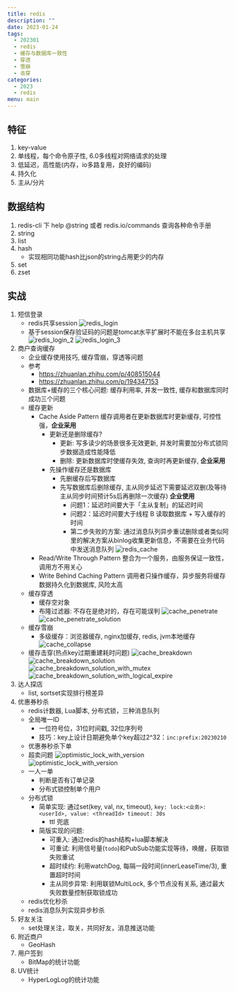 ```yaml
---
title: redis
description: ""
date: 2023-01-24
tags:
  - 202301
  - redis
  - 缓存与数据库一致性
  - 穿透
  - 雪崩
  - 击穿
categories:
  - 2023
  - redis
menu: main
---
```



## 特征

1. key-value
2. 单线程，每个命令原子性, 6.0多线程对网络请求的处理
3. 低延迟，高性能(内存，io多路复用，良好的编码)
4. 持久化
5. 主从/分片

<!--more-->

## 数据结构

1. redis-cli 下 help @string 或者 redis.io/commands 查询各种命令手册
2. string
3. list
4. hash
   - 实现相同功能hash比json的string占用更少的内存
5. set
6. zset

## 实战

1. 短信登录
   - redis共享session
   ![redis_login](/imgs/redis_login.png)
   - 基于session保存验证码的问题是tomcat水平扩展时不能在多台主机共享
   ![redis_login_2](/imgs/redis_login_2.png)
   ![redis_login_3](/imgs/redis_login_3.png)
2. 商户查询缓存
   - 企业缓存使用技巧, 缓存雪崩，穿透等问题
   - 参考
     - <https://zhuanlan.zhihu.com/p/408515044>
     - <https://zhuanlan.zhihu.com/p/194347153>
   - 数据库+缓存的三个核心问题: 缓存利用率, 并发一致性, 缓存和数据库同时成功三个问题
   - 缓存更新
     - Cache Aside Pattern 缓存调用者在更新数据库时更新缓存, 可控性强，**企业采用**
       - 更新还是删除缓存?
         - 更新: 写多读少的场景很多无效更新, 并发时需要加分布式锁同步数据造成性能降低
         - 删除: 更新数据库时使缓存失效, 查询时再更新缓存, **企业采用**
       - 先操作缓存还是数据库
         - 先删缓存后写数据库
         - 先写数据库后删除缓存, 主从同步延迟下需要延迟双删(及等待主从同步时间预计5s后再删除一次缓存) **企业使用**
           - 问题1：延迟时间要大于「主从复制」的延迟时间
           - 问题2：延迟时间要大于线程 B 读取数据库 + 写入缓存的时间
           - 第二步失败的方案: 通过消息队列异步重试删除或者类似阿里的解决方案从binlog收集更新信息，不需要在业务代码中发送消息队列
         ![redis_cache](/imgs/redis_cache.png)
     - Read/Write Through Pattern 整合为一个服务，由服务保证一致性，调用方不用关心
     - Write Behind Caching Pattern 调用者只操作缓存，异步服务将缓存数据持久化到数据库, 风险太高
   - 缓存穿透
     - 缓存空对象
     - 布隆过滤器: 不存在是绝对的，存在可能误判
   ![cache_penetrate](/imgs/cache_penetrate.png)
   ![cache_penetrate_solution](/imgs/cache_penetrate_solution.png)
   - 缓存雪崩
     - 多级缓存：浏览器缓存, nginx加缓存, redis, jvm本地缓存
   ![cache_collapse](/imgs/cache_collapse.png)
   - 缓存击穿(热点key过期重建耗时问题)
   ![cache_breakdown](/imgs/cache_breakdown.png)
   ![cache_breakdown_solution](/imgs/cache_breakdown_solution.png)
   ![cache_breakdown_solution_with_mutex](/imgs/cache_breakdown_solution_with_mutex.png)
   ![cache_breakdown_solution_with_logical_expire](/imgs/cache_breakdown_solution_with_logical_expire.png)
3. 达人探店
   - list, sortset实现排行榜差异
4. 优惠券秒杀
   - redis计数器, Lua脚本, 分布式锁，三种消息队列
   - 全局唯一ID
     - 一位符号位，31位时间戳, 32位序列号
     - 技巧：key上设计日期避免单个key超过2^32：```inc:prefix:20230210```
   - 优惠券秒杀下单
   - 超卖问题
   ![optimistic_lock_with_version](/imgs/optimistic_lock_with_version.png)
   ![optimistic_lock_with_version](/imgs/optimistic_lock_with_version.png)
   - 一人一单
     - 判断是否有订单记录
     - 分布式锁控制单个用户
   - 分布式锁
     - 简单实现: 通过set(key, val, nx, timeout), ```key: lock:<业务>:<userId>, value: <threadId> timeout: 30s```
       - ttl 兜底
     - 简版实现的问题:
       - 可重入: 通过redis的hash结构+lua脚本解决
       - 可重试: 利用信号量(`todo`)和PubSub功能实现等待，唤醒，获取锁失败重试
       - 超时续约: 利用watchDog, 每隔一段时间(innerLeaseTime/3), 重置超时时间
       - 主从同步异常: 利用联锁MultiLock, 多个节点没有关系, 通过最大失败数量控制获取锁成功
   - redis优化秒杀
   - redis消息队列实现异步秒杀
5. 好友关注
   - set处理关注，取关，共同好友，消息推送功能
6. 附近商户
   - GeoHash
7. 用户签到
   - BitMap的统计功能
8. UV统计
   - HyperLogLog的统计功能
